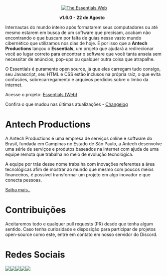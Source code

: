 <div align="center">
  <a href="https://yagasakii.github.io/webessentials/" target="_blank"><img src="https://4.bp.blogspot.com/-DWRIme7SRQ8/Wkxkz-IgPgI/AAAAAAAAH00/qDonMLTD59QCCudb48IeNUkOAV2qgw2SgCLcBGAs/s1600/Logo%2B%2528Website%2529%2B-%2BStudios%2BVersion.png" alt="The Essentials Web"/></a><br>

<b>v1.6.0 - 22 de Agosto</b> <img src="http://www.clker.com/cliparts/N/G/g/v/d/N/glossy-red-icon-button-md.png" width="10px">
</div>

Internautas do mundo inteiro após formatarem seus computadores ou até mesmo estarem em busca de um software que precisam, acabam não encontrando o que buscam por falta de guias nesse vasto mundo cibernético que utilizamos nos dias de hoje. É por isso que a <b>Antech Productions</b> lançou o <b>Essentials</b>, um projeto que ajudará a redirecionar você ao lugar correto para encontrar o software que você tanta anseia sem necessitar de anúncios, pop-ups ou qualquer outra coisa que atrapalhe.

O Essentials é puramente open source, já que eles carregam tudo consigo, seu Javascript, seu HTML e CSS estão inclusos na própria raíz, o que evita confusões, sobrecarregamento e arquivos perdidos sobre o limbo da internet.

Acesse o projeto: <a href="https://yagasakii.github.io/webessentials/" target="_blank">Essentials (Web)</a>

Confira o que mudou nas últimas atualizações - <a href="https://github.com/Yagasakii/webessentials/blob/master/Changelog.md">Changelog</a>

# Antech Productions
A Antech Productions é uma empresa de serviços online e software do Brasil, fundada em Campinas no Estado de São Paulo, a Antech desenvolve uma série de serviços e produtos baseados na internet com ajuda de uma equipe remota que trabalha no meio de evolução tecnológica.

A equipe por trás desse nome trabalha com inovações referentes a área tecnológicas afim de mostrar ao mundo que mesmo com poucos meios financeiros, é possível transformar um projeto em algo inovador e que conecta pessoas.

<a href="http://antechproductions.blogspot.com.br/2016/05/os-projetos-onih-entertainment.html">Saiba mais..</a>

# Contribuições
Aceitaremos todo e qualquer pull requests (PR) desde que tenha algum sentido. Caso tenha curiosidade e disposição para participar de projetos open-source como este, entre em contato em nosso servidor do Discord.

# Redes Sociais
<a href="http://www.facebook.com/AntechProductions" target="_blank"><img src="https://cdn3.iconfinder.com/data/icons/free-social-icons/67/facebook_circle_color-32.png"></a><a href="http://www.twitter.com/AntechProd" target="_blank"><img src="https://cdn0.iconfinder.com/data/icons/flat-social-media-icons-set-round-style-1/550/twitter_2-32.png"></a><a href="http://www.antechproductions.blogspot.com" target="_blank"><img src="https://cdn0.iconfinder.com/data/icons/flat-social-media-icons-set-round-style-1/550/blogger-32.png"></a><a href="https://github.com/Yagasakii/webessentials" target="_blank"><img src="https://cdn3.iconfinder.com/data/icons/free-social-icons/67/github_circle_black-32.png"></a><a href="http://www.discord.gg/3wr5zTU" target="_blank"><img src="https://cdn0.iconfinder.com/data/icons/free-social-media-set/24/discord-32.png"></a>
